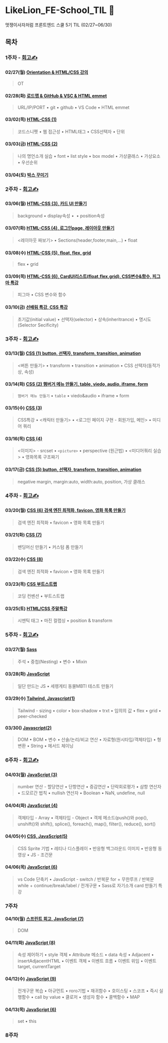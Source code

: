 # LikeLion_FE-School_TIL 🌼

멋쟁이사자처럼 프론트엔드 스쿨 5기 TIL (02/27~06/30)

## 목차

### 1주차 - [회고✍️](https://velog.io/@day_1226/%EB%A9%8B%EC%9F%81%EC%9D%B4%EC%82%AC%EC%9E%90%EC%B2%98%EB%9F%BC-FE%EC%8A%A4%EC%BF%A8-5%EA%B8%B0-1%EC%A3%BC%EC%B0%A8-%ED%9A%8C%EA%B3%A0)

#### 02/27(월) [Orientation & HTML/CSS 강의](https://github.com/Da-Youn/LikeLion-FE-School_TIL/tree/main/230227%20-%20OT%2C%EC%9D%B4%EB%A0%A5%EC%84%9C%20%EB%A7%8C%EB%93%A4%EA%B8%B0)
> OT
#### 02/28(화) [로드맵 & GitHub & VSC & HTML emmet](https://github.com/Da-Youn/LikeLion-FE-School_TIL/tree/main/230228%20-%20%EB%A1%9C%EB%93%9C%EB%A7%B5%2CGitHub)
>URL/IP/PORT • git • github • VS Code • HTML emmet
#### 03/02(목) [HTML-CSS (1)](https://github.com/Da-Youn/LikeLion-FE-School_TIL/tree/main/230302%20-%20HTML-CSS%20(1))
>코드스니펫 • 웹 접근성 • HTML태그 • CSS선택자 • 단위
#### 03/03(금) [HTML-CSS (2)](https://github.com/Da-Youn/LikeLion-FE-School_TIL/tree/main/230303%20-%20HTML-CSS%20(2))
>나의 명언소개 실습 • font • list style • box model • 가상클래스 • 가상요소 • 우선순위
#### 03/04(토) [박스 꾸미기](https://github.com/Da-Youn/LikeLion-FE-School_TIL/tree/main/230304%20-%20CSS%20%EB%B0%95%EC%8A%A4%20%EA%BE%B8%EB%AF%B8%EA%B8%B0)


### 2주차 - [회고✍️](https://velog.io/@day_1226/%EB%A9%8B%EC%9F%81%EC%9D%B4%EC%82%AC%EC%9E%90%EC%B2%98%EB%9F%BC-FE%EC%8A%A4%EC%BF%A8-5%EA%B8%B02%EC%A3%BC%EC%B0%A8-%ED%9A%8C%EA%B3%A0)

#### 03/06(월) [HTML-CSS (3), 카드 UI 만들기](https://github.com/Da-Youn/LikeLion-FE-School_TIL/tree/main/230306%20-%20HTML-CSS%20(3)%2C%20%EC%B9%B4%EB%93%9C%20UI%20%EB%A7%8C%EB%93%A4%EA%B8%B0)
>background • display속성 • <img> • position속성

#### 03/07(화) [HTML-CSS (4), 로그인page, 레이아웃 만들기](https://github.com/Da-Youn/LikeLion-FE-School_TIL/tree/main/230307%20-%20HTML-CSS%20(4)%2C%20%EB%A1%9C%EA%B7%B8%EC%9D%B8page%2C%20%EB%A0%88%EC%9D%B4%EC%95%84%EC%9B%83%20%EB%A7%8C%EB%93%A4%EA%B8%B0)
><레이아웃 짜보기> • Sections(header,footer,main,…) • float 
#### 03/08(수) [HTML-CSS (5), float, flex, grid](https://github.com/Da-Youn/LikeLion-FE-School_TIL/tree/main/230308%20-%20HTML-CSS%20(5))
>flex • grid
#### 03/09(목) [HTML-CSS (6), CardUI리스트(float,flex,grid), CSS변수&함수, 피그마 특강](https://github.com/Da-Youn/LikeLion-FE-School_TIL/tree/main/230309%20-%20HTMl-CSS%20(6))
>피그마 • CSS 변수와 함수
#### 03/10(금) [선배림 특강, CSS 특강](https://github.com/Da-Youn/LikeLion-FE-School_TIL/tree/main/230310%20-%20%EC%84%A0%EB%B0%B0%ED%8A%B9%EA%B0%95%2C%20CSS%ED%8A%B9%EA%B0%95)
>초기값(initial value) • 선택자(selector) • 상속(inheritrance) • 명시도(Selector Secificity) 

### 3주차 - [회고✍️](https://velog.io/@day_1226/%EB%A9%8B%EC%82%AC-%ED%9A%8C%EA%B3%A0)
#### 03/13(월) [CSS (1) button, 선택자, transform, transition, animation](https://github.com/Da-Youn/LikeLion-FE-School_TIL/tree/main/230313%20-%20CSS%20(1))
><버튼 만들기> • transform • transition • animation • CSS 선택자(동적가상, 속성) 
#### 03/14(화) [CSS (2) 햄버거 메뉴 만들기, table, viedo, audio, iframe, form](https://github.com/Da-Youn/LikeLion-FE-School_TIL/tree/main/230314%20-%20CSS%20(2))
>`햄버거 메뉴 만들기` • `table` • viedo&audio • iframe • form
#### 03/15(수) [CSS (3)](https://github.com/Da-Youn/LikeLion-FE-School_TIL/tree/main/230315%20-%20CSS%20(3)%2C%20CSS%ED%8A%B9%EA%B0%95%20(2))
>CSS특강 • <캐릭터 만들기> • <로그인 페이지 구현 - 회원가입, 메인> • 미디어 쿼리
#### 03/16(목) [CSS (4)](https://github.com/Da-Youn/LikeLion-FE-School_TIL/tree/main/230316%20-%20CSS%20(4))
><이미지> - srcset • `<picture>` • perspective (원근법) • <미디어쿼리 실습> • 영화목록 구조짜기
#### 03/17(금) [CSS (5) button, 선택자, transform, transition, animation](https://github.com/Da-Youn/LikeLion-FE-School_TIL/tree/main/230317%20-%20CSS%20(5)/CSS%20%ED%8A%B9%EA%B0%952)
>negative margin, margin:auto, width:auto, position, 가상 클래스


### 4주차 - [회고✍️](https://velog.io/@day_1226/%EB%A9%8B%EC%9F%81%EC%9D%B4%EC%82%AC%EC%9E%90%EC%B2%98%EB%9F%BC-FE%EC%8A%A4%EC%BF%A8-5%EA%B8%B0-4%EC%A3%BC%EC%B0%A8-%ED%9A%8C%EA%B3%A0)
#### 03/20(월) [CSS (6) 검색 엔진 최적화, favicon, 영화 목록 만들기](https://github.com/Da-Youn/LikeLion-FE-School_TIL/tree/main/230320%20-%20CSS%20(6))
>검색 엔진 최적화 • favicon • 영화 목록 만들기
#### 03/21(화) [CSS (7)](https://github.com/Da-Youn/LikeLion-FE-School_TIL/tree/main/230321%20-%20CSS%20(7))
>밴딩머신 만들기 • 커스텀 폼 만들기
#### 03/22(수) [CSS (8)](https://github.com/Da-Youn/LikeLion-FE-School_TIL/tree/main/230322%20-%20CSS%20(8))
>검색 엔진 최적화 • favicon • 영화 목록 만들기
#### 03/23(목) [CSS 부트스트랩](https://github.com/Da-Youn/LikeLion-FE-School_TIL/tree/main/230323%20-%20%EB%B6%80%ED%8A%B8%EC%8A%A4%ED%8A%B8%EB%9E%A9)
>코딩 컨벤션 • 부트스트랩
#### 03/25(토) [HTML/CSS 주말특강](https://github.com/Da-Youn/LikeLion-FE-School_TIL/tree/main/230325%20-%20%EC%A3%BC%EB%A7%90%20%ED%8A%B9%EA%B0%95)
>시멘틱 태그 • 마진 컬랩싱 • position & transform

### 5주차 - [회고✍️](https://velog.io/@day_1226/5%EC%A3%BC%EC%B0%A8)
#### 03/27(월) [Sass](https://github.com/Da-Youn/LikeLion-FE-School_TIL/tree/main/230328%20-%20JavaScript)
>주석 • 중첩(Nesting) • 변수 • Mixin
#### 03/28(화) [JavaScript](https://github.com/Da-Youn/LikeLion-FE-School_TIL/tree/main/230327%20-%20Sass/%EC%88%98%EC%97%85%20%EC%9E%90%EB%A3%8C)
>일단 만드는 JS •  세렝게티 동물MBTI 테스트 만들기
#### 03/29(수) [Tailwind, Javascript(1)](https://github.com/Da-Youn/LikeLion-FE-School_TIL/tree/main/230329%20-%20Tailwind%2C%20Javascript(1))
>Tailwind - sizing •  color •  box-shadow •  trxt •  임의의 값 •  flex •  grid •  peer-checked
#### 03/30() [Javascript(2)](https://github.com/Da-Youn/LikeLion-FE-School_TIL/tree/main/230330%20-%20JavaScript%20(2))
> DOM •  BOM • 변수 • 산술/논리/비교 연산 • 자료형(원시타입/객체타입) • 형변환 • String • 메서드 체이닝

### 6주차 - [회고✍️](https://velog.io/@day_1226/%EB%A9%8B%EC%9F%81%EC%9D%B4%EC%82%AC%EC%9E%90%EC%B2%98%EB%9F%BC-FE%EC%8A%A4%EC%BF%A8-5%EA%B8%B0-6%EC%A3%BC%EC%B0%A8-%ED%9A%8C%EA%B3%A0)
#### 04/03(월) [JavaScript (3)](https://github.com/Da-Youn/LikeLion-FE-School_TIL/tree/main/230403%20-%20JavaScript%20(3))
>number 연산 - 할당연산 • 단항연산 • 증감연산 • 단락회로평가 • 삼항 연산자 • 드모르간 법칙 • nullish 연산자 • Boolean • NaN, undefine, null
#### 04/04(화) [JavaScript (4)](https://github.com/Da-Youn/LikeLion-FE-School_TIL/tree/main/230404%20-%20JavaScript%20(4))
>객체타입 - Array • 객체타입 - Object • 객체 메소드(push()와 pop(), unshift()와 shift(), splice(), foreach(), map(), filter(), reduce(), sort()
#### 04/05(수) [CSS, JavaScript(5)](https://github.com/Da-Youn/LikeLion-FE-School_TIL/tree/main/230405%20-%20CSS%2C%20JavaScript(5))
>CSS Sprite 기법 • 레티나 디스플레이 • 반응형 백그라운드 이미지 • 반응형 동영상 • JS - 조건문
#### 04/06(목) [JavaScript (6)](https://github.com/Da-Youn/LikeLion-FE-School_TIL/tree/main/230406%20-%20JavaScript%20(6))
>vs Code 단축키 • JavaScript - switch / 반복문 for + 무한루프 / 반복문 while + continue/break/label / 전개구문 • Sass로 자기소개 card 만들기 특강

### 7주차 
#### 04/10(월) [스프린트 회고, JavaScript (7)](https://github.com/Da-Youn/LikeLion-FE-School_TIL/tree/main/230410%20-%20JavaScript%20(7))
>DOM
#### 04/11(화) [JavaScript (8)](https://github.com/Da-Youn/LikeLion-FE-School_TIL/tree/main/230411%20-%20JavaScript%20(8))
>속성 제어하기 • style 객체 • Attribute 메소드 • data 속성 • Adjacent • insertAdjacentHTML • 이벤트 객체 • 이벤트 흐름 • 이벤트 위임 • 이벤트 target, currentTarget
#### 04/12(수) [JavaScript (9)](https://github.com/Da-Youn/LikeLion-FE-School_TIL/tree/main/230412%20-%20JavaScript%20(9))
>전개구문 복습 • 아규먼트 • roro기법 • 재귀함수 • 호이스팅 • 스코프 • 즉시 실행함수 • call by value • 클로저 • 생성자 함수 • 콜백함수 • MAP
#### 04/13(목) [JavaScript (6)](https://github.com/Da-Youn/LikeLion-FE-School_TIL/tree/main/230413%20-%20JavaScript%20(10))
>set • this

### 8주차 
